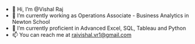 - 👋 Hi, I’m @Vishal Raj
- 👀 I’m currently working as Operations Associate - Business Analytics in Newton School
- 🌱 I’m currently proficient in Advanced Excel, SQL, Tableau and Python
- 📫 You can reach me at rajvishal.vr1@gmail.com

